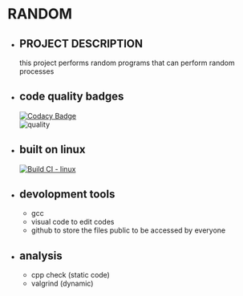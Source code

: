 # RANDOM 
  * ## PROJECT DESCRIPTION  
     this project performs random programs that can perform random processes
  * ## code quality badges
     [![Codacy Badge](https://app.codacy.com/project/badge/Grade/8a152c8c024e4d638774659b23ffb0c8)](https://www.codacy.com/gh/vinuprakash050/M1_random/dashboard?utm_source=github.com&amp;utm_medium=referral&amp;utm_content=vinuprakash050/M1_random&amp;utm_campaign=Badge_Grade)
     <br/>![quality](https://api.codiga.io/project/32353/score/svg)
  * ## built on linux   
     [![Build CI - linux](https://github.com/vinuprakash050/M1_random/actions/workflows/c-cpp.yml/badge.svg)](https://github.com/vinuprakash050/M1_random/actions/workflows/c-cpp.yml)
  * ## devolopment tools
     * gcc
     * visual code to edit codes
     * github to store the files public to be accessed by everyone
  * ## analysis
     * cpp check (static code)
     * valgrind (dynamic)
